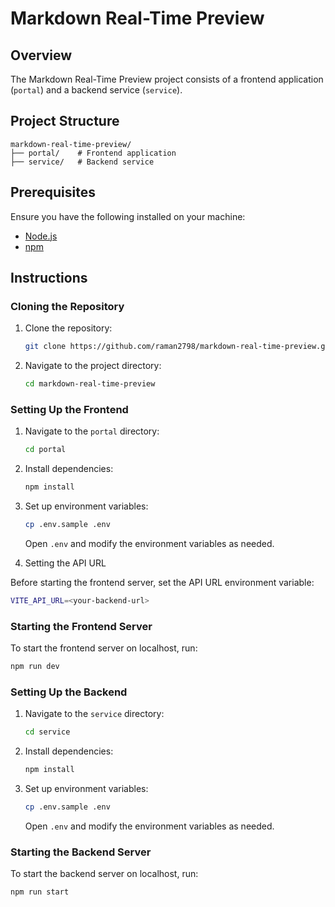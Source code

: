 # Markdown Real-Time Preview

## Overview

The Markdown Real-Time Preview project consists of a frontend application (`portal`) and a backend service (`service`).

## Project Structure

```
markdown-real-time-preview/
├── portal/    # Frontend application
├── service/   # Backend service
```

## Prerequisites

Ensure you have the following installed on your machine:

- [Node.js](https://nodejs.org/)
- [npm](https://www.npmjs.com/)

## Instructions

### Cloning the Repository

1. Clone the repository:

   ```bash
   git clone https://github.com/raman2798/markdown-real-time-preview.git
   ```

2. Navigate to the project directory:
   ```bash
   cd markdown-real-time-preview
   ```

### Setting Up the Frontend

1. Navigate to the `portal` directory:

   ```bash
   cd portal
   ```

2. Install dependencies:

   ```bash
   npm install
   ```

3. Set up environment variables:

   ```bash
   cp .env.sample .env
   ```

   Open `.env` and modify the environment variables as needed.

4. Setting the API URL

Before starting the frontend server, set the API URL environment variable:

```bash
VITE_API_URL=<your-backend-url>
```

### Starting the Frontend Server

To start the frontend server on localhost, run:

```bash
npm run dev
```

### Setting Up the Backend

1. Navigate to the `service` directory:

   ```bash
   cd service
   ```

2. Install dependencies:

   ```bash
   npm install
   ```

3. Set up environment variables:

   ```bash
   cp .env.sample .env
   ```

   Open `.env` and modify the environment variables as needed.

### Starting the Backend Server

To start the backend server on localhost, run:

```bash
npm run start
```
